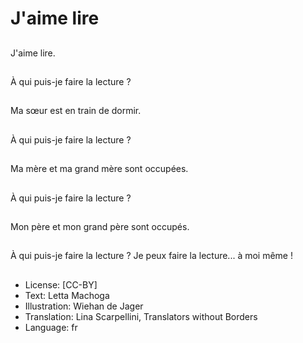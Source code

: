 # J'aime lire

##
J'aime lire.

##
À qui puis-je faire la lecture ?

##
Ma sœur est en train de dormir.

##
À qui puis-je faire la lecture ?

##
Ma mère et ma grand mère sont occupées.

##
À qui puis-je faire la lecture ?

##
Mon père et mon grand père sont occupés.

##
À qui puis-je faire la lecture ?
Je peux faire la lecture... à moi même !

##
* License: [CC-BY]
* Text: Letta Machoga
* Illustration: Wiehan de Jager
* Translation: Lina Scarpellini, Translators without Borders
* Language: fr
